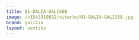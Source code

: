 ```yaml
---
title: 01-DALIA-GAL1568
image: /v1543919832/viterbo/01-DALIA-GAL1568.jpg
brand: galizia
layout: vestito
---
```

